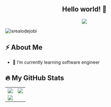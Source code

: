 <h2 align="center">Hello world! 👋</h2>

<!-- Animation Typing -->

<p align="center">
  <a href="https://github.com/DenverCoder1/readme-typing-svg"><img src="https://readme-typing-svg.herokuapp.com?font=Fira+Code&pause=1100&width=500&lines=I'm+Juan+Esteban+Parra.;I'm+a+Backend+Developer.;"></a>
</p>

<!-- Animation Typing: END -->

<!-- Profile Views -->

<p align="left">
  <img src="https://komarev.com/ghpvc/?username=Juanes527&label=Profile%20views&color=0e75b6&style=flat" alt="isrealodejobi" />
</p>

<!-- Profile Views: END -->

<!-- About me section -->

<h2>⚡️ About Me</h2>

- 🌱 I’m currently learning software engineer

  <!-- About me section: END -->
  
  <!-- Github Stats -->

## :fire: My GitHub Stats

<table>
    <tr>
        <td>
            <img src="https://github-readme-streak-stats.herokuapp.com/?user=Juanes527&&theme=swift"/>
        </td> 
                <td>
            <img src="https://github-readme-stats.vercel.app/api/top-langs/?username=Juanes527&langs_count=10&layout=compact&hide=php,scss,css,html,batchfile,gherkin,freemarker,xslt,tsql,ruby&&theme=swift"/>
        </td>
    </tr>
    <tr>
        <td>
            <img src="https://github-readme-stats.vercel.app/api?username=Juanes527&count_private=true&show_icons=true&theme=swift"/>
        </td>
    </tr>
</table>
